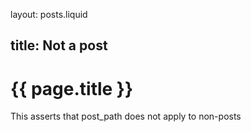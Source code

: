 layout: posts.liquid

title:  Not a post
---
# {{ page.title }}

This asserts that post_path does not apply to non-posts
